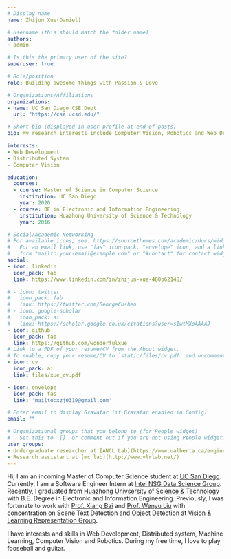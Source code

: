 ```yaml
---
# Display name
name: Zhijun Xue(Daniel)

# Username (this should match the folder name)
authors:
- admin

# Is this the primary user of the site?
superuser: true

# Role/position
role: Building awesome things with Passion & Love

# Organizations/Affiliations
organizations:
- name: UC San Diego CSE Dept.
  url: "https://cse.ucsd.edu/"

# Short bio (displayed in user profile at end of posts)
bio: My research interests include Computer Vision, Robotics and Web Development

interests:
- Web Development
- Distributed System
- Computer Vision

education:
  courses:
  - course: Master of Science in Computer Science
    institution: UC San Diego
    year: 2020
  - course: BE in Electronic and Information Engineering
    institution: Huazhong University of Science & Technology
    year: 2016

# Social/Academic Networking
# For available icons, see: https://sourcethemes.com/academic/docs/widgets/#icons
#   For an email link, use "fas" icon pack, "envelope" icon, and a link in the
#   form "mailto:your-email@example.com" or "#contact" for contact widget.
social:
- icon: linkedin
  icon_pack: fab
  link: https://www.linkedin.com/in/zhijun-xue-480b62148/

# - icon: twitter
#   icon_pack: fab
#   link: https://twitter.com/GeorgeCushen
# - icon: google-scholar
#   icon_pack: ai
#   link: https://scholar.google.co.uk/citations?user=sIwtMXoAAAAJ
- icon: github
  icon_pack: fab
  link: https://github.com/wonderfulxue
# Link to a PDF of your resume/CV from the About widget.
# To enable, copy your resume/CV to `static/files/cv.pdf` and uncomment the lines below.  
- icon: cv
  icon_pack: ai
  link: files/xue_cv.pdf

- icon: envelope
  icon_pack: fas
  link: 'mailto:xzj0319@gmail.com' 

# Enter email to display Gravatar (if Gravatar enabled in Config)
email: ""

# Organizational groups that you belong to (for People widget)
#   Set this to `[]` or comment out if you are not using People widget.  
user_groups:
- Undergraduate researcher at [ANCL Lab](https://www.ualberta.ca/engineering/research/groups/applied-nonlinear-controls-lab)
- Research assistant at [mc lab](http://www.vlrlab.net/)
---
```


Hi, I am an incoming Master of Computer Science student at [UC San Diego](https://cse.ucsd.edu/). Currently, I am a Software Engineer Intern at [Intel NSG Data Science Group](https://www.intel.com/content/www/us/en/homepage.html). Recently, I graduated from [Huazhong Univsersity of Science \& Technology](http://english.hust.edu.cn/) with B.E. Degree in Electronic and Information Engineering. Previously, I was fortunate to work with [Prof. Xiang Bai](http://cloud.eic.hust.edu.cn:8071/~xbai/) and [Prof. Wenyu Liu](https://scholar.google.com.hk/citations?user=hVjCC4AAAAAJ&hl=en) with concentration on Scene Text Detection and Object Detection at [Vision & Learning Representation Group](http://www.vlrlab.net/). 

I have interests and skills in Web Development, Distributed system, Machine Learning, Computer Vision and Robotics. During my free time, I love to play fooseball and guitar.
